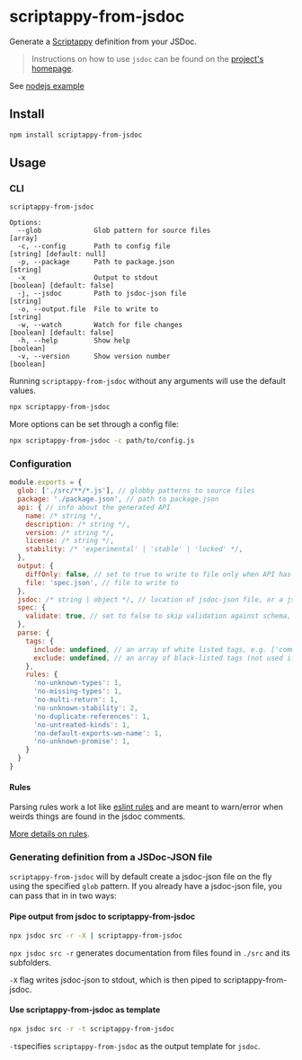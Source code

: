 # scriptappy-from-jsdoc

Generate a [Scriptappy](https://github.com/miralemd/scriptappy) definition from your JSDoc.

> Instructions on how to use `jsdoc` can be found on the [project's homepage](http://usejsdoc.org/).

See [nodejs example](./examples/nodejs)

## Install

```sh
npm install scriptappy-from-jsdoc
```

## Usage

### CLI

```
scriptappy-from-jsdoc

Options:
  --glob             Glob pattern for source files                                                               [array]
  -c, --config       Path to config file                                                        [string] [default: null]
  -p, --package      Path to package.json                                                                       [string]
  -x                 Output to stdout                                                         [boolean] [default: false]
  -j, --jsdoc        Path to jsdoc-json file                                                                    [string]
  -o, --output.file  File to write to                                                                           [string]
  -w, --watch        Watch for file changes                                                   [boolean] [default: false]
  -h, --help         Show help                                                                                 [boolean]
  -v, --version      Show version number                                                                       [boolean]
```

Running `scriptappy-from-jsdoc` without any arguments will use the default values.

```sh
npx scriptappy-from-jsdoc
```

More options can be set through a config file:

```sh
npx scriptappy-from-jsdoc -c path/to/config.js
```

### Configuration

```js
module.exports = {
  glob: ['./src/**/*.js'], // globby patterns to source files
  package: './package.json', // path to package.json
  api: { // info about the generated API
    name: /* string */,
    description: /* string */,
    version: /* string */,
    license: /* string */,
    stability: /* 'experimental' | 'stable' | 'locked' */,
  },
  output: {
    diffOnly: false, // set to true to write to file only when API has changed
    file: 'spec.json', // file to write to
  },
  jsdoc: /* string | object */, // location of jsdoc-json file, or a jsdoc configuration object
  spec: {
    validate: true, // set to false to skip validation against schema, set to 'diff' to validate only when API has changed
  },
  parse: {
    tags: {
      include: undefined, // an array of white listed tags, e.g. ['committer']
      exclude: undefined, // an array of black-listed tags (not used if 'include' is an array), e.g. ['owner']
    },
    rules: {
      'no-unknown-types': 1,
      'no-missing-types': 1,
      'no-multi-return': 1,
      'no-unknown-stability': 2,
      'no-duplicate-references': 1,
      'no-untreated-kinds': 1,
      'no-default-exports-wo-name': 1,
      'no-unknown-promise': 1,
    }
  }
}
```

#### Rules

Parsing rules work a lot like [eslint rules](https://eslint.org/docs/rules/) and are meant to warn/error when weirds things are found in the jsdoc comments.

[More details on rules](./docs/rules.md).

### Generating definition from a JSDoc-JSON file

`scriptappy-from-jsdoc` will by default create a jsdoc-json file on the fly using the specified `glob` pattern. If you already have a jsdoc-json file, you can pass that in in two ways:

#### Pipe output from jsdoc to scriptappy-from-jsdoc

```sh
npx jsdoc src -r -X | scriptappy-from-jsdoc
```

`npx jsdoc src -r` generates documentation from files found in `./src` and its subfolders.

`-X` flag writes jsdoc-json to stdout, which is then piped to scriptappy-from-jsdoc.

#### Use scriptappy-from-jsdoc as template

```sh
npx jsdoc src -r -t scriptappy-from-jsdoc
```

`-t`specifies `scriptappy-from-jsdoc` as the output template for `jsdoc`.

